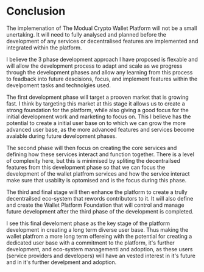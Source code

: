 # Conclusion

The implemenation of The Modual Crypto Wallet Platform will not be a small unertaking. It will need to fully analysed and planned before the development of any services or decentralised features are implemented and integrated within the platform. 

I believe the 3 phase development approach I have proposed is flexable and will allow the development process to adapt and scale as we progress through the development phases and allow any learning from this process to feadback into future descisions, focus, and implement features within the develpoment tasks and technolgies used.

The first development phase will target a prooven market that is growing fast. I think by targeting this market at this stage it allows us to create a strong foundation for the platform, while also giving a good focus for the initial development work and marketing to focus on. This I believe has the potential to create a initial user base on to which we can grow the more advanced user base, as the more advanced features and services become avaiable during future development phases.

The second phase will then focus on creating the core services and defining how these services interact and function together. There is a level of complexity here, but this is minimised by spliting the decentrailsed features from this development phase so that we can focus the development of the wallet platfrom services and how the service interact make sure that usabilty is optomised and is the focus during this phase. 

The third and final stage will then enhance the platform to create a trully decentrailsed eco-system that rewords contributors to it. It will also define and create the Wallet Platform Foundation that will control and manage future development after the third phase of the development is completed.

I see this final develoment phase as the key stage of the platform development in creating a long term diverse user base. Thus making the wallet platfrom a more long term offereing with the potential for creating a dedicated user base with a commitment to the platform, it's further development, and eco-system managementi and adoption, as these users (service providers and developers) will have an vested interest in it's future and in it's further develpment and adoption.  

